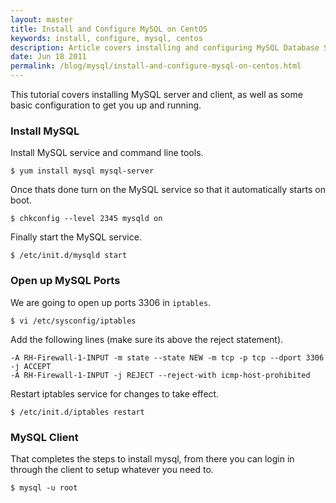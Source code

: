 ```yaml
---
layout: master
title: Install and Configure MySQL on CentOS
keywords: install, configure, mysql, centos
description: Article covers installing and configuring MySQL Database Server on CentOS Linux.
date: Jun 18 2011
permalink: /blog/mysql/install-and-configure-mysql-on-centos.html
---
```


This tutorial covers installing MySQL server and client, as well as some basic configuration to get you up and running.

### Install MySQL

Install MySQL service and command line tools.

~~~
$ yum install mysql mysql-server
~~~

Once thats done turn on the MySQL service so that it automatically starts on boot.

~~~
$ chkconfig --level 2345 mysqld on
~~~

Finally start the MySQL service.

~~~
$ /etc/init.d/mysqld start
~~~

### Open up MySQL Ports

We are going to open up ports 3306 in `iptables`.

~~~
$ vi /etc/sysconfig/iptables
~~~

Add the following lines (make sure its above the reject statement).

~~~
-A RH-Firewall-1-INPUT -m state --state NEW -m tcp -p tcp --dport 3306 -j ACCEPT
-A RH-Firewall-1-INPUT -j REJECT --reject-with icmp-host-prohibited
~~~

Restart iptables service for changes to take effect.

~~~
$ /etc/init.d/iptables restart
~~~

### MySQL Client

That completes the steps to install mysql, from there you can login in through the client to setup whatever you need to.

~~~
$ mysql -u root
~~~
